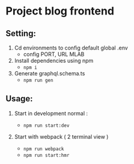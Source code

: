 # Project blog frontend

## Setting:

1. Cd environments to config default global .env
   - config PORT, URL MLAB
2. Install dependencies using npm
   - `npm i`
3. Generate graphql.schema.ts
   - `npm run gen`

## Usage:

1. Start in development normal :

   - `npm run start:dev`

2. Start with webpack ( 2 terminal view )
   - `npm run webpack`
   - `npm run start:hmr`
